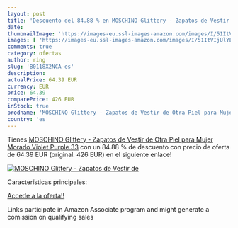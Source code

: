 ```yaml
---
layout: post
title: 'Descuento del 84.88 % en MOSCHINO Glittery - Zapatos de Vestir de'
date: 
thumbnailImage: 'https://images-eu.ssl-images-amazon.com/images/I/51ItVIjUlYL._SL200_.jpg'
images: [ 'https://images-eu.ssl-images-amazon.com/images/I/51ItVIjUlYL._SL200_.jpg' ]
comments: true
category: ofertas
author: ring
slug: 'B0118X2NCA-es'
description:
actualPrice: 64.39 EUR
currency: EUR
price: 64.39
comparePrice: 426 EUR
inStock: true
prodname: 'MOSCHINO Glittery - Zapatos de Vestir de Otra Piel para Mujer  Morado  Violet  Purple    33'
country: 'es'
---
```


Tienes [MOSCHINO Glittery - Zapatos de Vestir de Otra Piel para Mujer  Morado  Violet  Purple    33](https://www.amazon.es/dp/B0118X2NCA/?tag=tolees-21) con un 84.88 % de descuento con precio de oferta de 64.39 EUR (original: 426 EUR) en el siguiente enlace!

[![MOSCHINO Glittery - Zapatos de Vestir de](https://images-eu.ssl-images-amazon.com/images/I/51ItVIjUlYL._SL200_.jpg)](https://www.amazon.es/dp/B0118X2NCA/?tag=tolees-21)

Características principales:


[Accede a la oferta!!](https://www.amazon.es/dp/B0118X2NCA/?tag=tolees-21)

Links participate in Amazon Associate program and might generate a comission on qualifying sales


